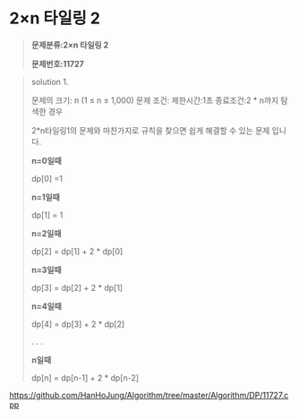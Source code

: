 # 2×n 타일링 2

> **문제분류:2×n 타일링 2**
>
> **문제번호:11727**

> solution 1.
>
> 문제의 크기:  n (1 ≤ n ≤ 1,000)
> 문제 조건: 
> 제한시간:1초
> 종료조건:2 * n까지 탐색한 경우
>
> 2*n타일링1의 문제와 마찬가지로 규칙을 찾으면 쉽게 해결할 수 있는 문제 입니다.
>
> **n=0일때**
>
> dp[0] =1
>
> **n=1일때**
>
> dp[1] = 1
>
> **n=2일때**
>
> dp[2] = dp[1] + 2 * dp[0]
>
> **n=3일때**
>
> dp[3] = dp[2] + 2 * dp[1]
>
> **n=4일때**
>
> dp[4] = dp[3] + 2 * dp[2]
>
> . . .
>
> **n일때**
>
> dp[n] = dp[n-1] + 2 * dp[n-2]
>
>

https://github.com/HanHoJung/Algorithm/tree/master/Algorithm/DP/11727.cpp












